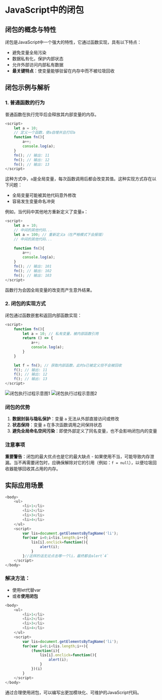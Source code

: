 # JavaScript中的闭包

## 闭包的概念与特性

闭包是JavaScript中一个强大的特性，它通过函数实现，具有以下特点：

- 避免变量全局污染
- 数据私有化，保护内部状态
- 允许外部访问内部私有数据
- **最关键特点**：使变量能够驻留在内存中而不被垃圾回收

## 闭包示例与解析

### 1. 普通函数的行为

普通函数在执行完毕后会释放其内部变量的内存。

```javascript
<script>
    let a = 10;
    // 定义一个函数，使a自增并且打印a
    function fn(){
        a++;
        console.log(a);
    }
    fn(); // 输出: 11
    fn(); // 输出: 12
    fn(); // 输出: 13
</script>
```

这种方式中，`a`是全局变量，每次函数调用后都会改变其值。这种实现方式存在以下问题：

- 全局变量可能被其他代码意外修改
- 容易发生变量命名冲突

例如，当代码中其他地方重新定义了变量`a`：

```javascript
<script>
    let a = 10;
    // 中间的其他代码...
    let a = 100; // 重新定义a（在严格模式下会报错）
    // 中间的其他代码...
    
    function fn(){
        a++;
        console.log(a);
    }
    fn(); // 输出: 101
    fn(); // 输出: 102
    fn(); // 输出: 103
</script>
```

函数行为会因全局变量的改变而产生意外结果。

### 2. 闭包的实现方式

闭包通过函数嵌套和返回内部函数实现：

```javascript
<script>
    function fn(){
        let a = 10; // 私有变量，被内部函数引用
        return () => {
            a++;
            console.log(a);
        }
    }
    
    let f = fn(); // 获取内部函数，此时a已被定义但不会被回收
    f(); // 输出: 11
    f(); // 输出: 12
    f(); // 输出: 13
</script>
```

![闭包执行过程示意图1](/images/FrontEnd/JavaScript/close1.png)
![闭包执行过程示意图2](/images/FrontEnd/JavaScript/close2.png)

### 闭包的优势

1. **数据封装与隐私保护**：变量 `a` 无法从外部直接访问或修改
2. **状态保持**：变量 `a` 在多次函数调用之间保持状态
3. **避免全局命名空间污染**：即使外部定义了同名变量，也不会影响闭包内的变量

### 注意事项

**重要警告**：闭包的最大优点也是它的最大缺点 - 如果使用不当，可能导致内存泄漏。当不再需要闭包时，应确保解除对它的引用（例如：`f = null`），以便垃圾回收器能够回收其占用的内存。

## 实际应用场景
```javascript
<body>
    <ul>
        <li>1</li>
        <li>2</li>
        <li>3</li>
        <li>4</li>
    </ul>
    <script>
        var lis=document.getElementsByTagName('li');
        for(var i=0;i<lis.length;i++){
            lis[i].onclick=function(){
                alert(i);
            }
        }//这样的话无论点击哪一个li，最终都会alert`4`
    </script>
</body>
```
### 解决方法：
* 使用let代替var
* 或者**使用闭包**
```javascript
<body>
    <ul>
        <li>1</li>
        <li>2</li>
        <li>3</li>
        <li>4</li>
    </ul>
    <script>
        var lis=document.getElementsByTagName('li');
        for(var i=0;i<lis.length;i++){
            (function(i){
                lis[i].onclick=function(){
                    alert(i);
                }
            })(i)
        }
    </script>
</body>
```
通过合理使用闭包，可以编写出更加模块化、可维护的JavaScript代码。